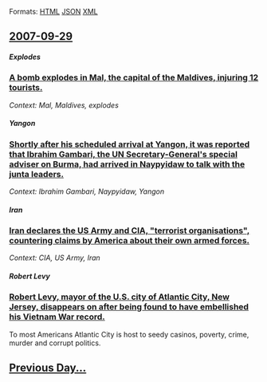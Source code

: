 
Formats: [HTML](2007/09/29/index.html)  [JSON](2007/09/29/index.json)  [XML](2007/09/29/index.xml)  

## [2007-09-29](/news/2007/09/29/index.md)

##### Explodes
### [ A bomb explodes in Mal, the capital of the Maldives, injuring 12 tourists. ](/news/2007/09/29/a-bomb-explodes-in-male-the-capital-of-the-maldives-injuring-12-tourists.md)
_Context: Mal, Maldives, explodes_

##### Yangon
### [ Shortly after his scheduled arrival at Yangon, it was reported that Ibrahim Gambari, the UN Secretary-General's special adviser on Burma, had arrived in Naypyidaw to talk with the junta leaders. ](/news/2007/09/29/shortly-after-his-scheduled-arrival-at-yangon-it-was-reported-that-ibrahim-gambari-the-un-secretary-general-s-special-adviser-on-burma-h.md)
_Context: Ibrahim Gambari, Naypyidaw, Yangon_

##### Iran
### [ Iran declares the US Army and CIA, "terrorist organisations", countering claims by America about their own armed forces. ](/news/2007/09/29/iran-declares-the-us-army-and-cia-terrorist-organisations-countering-claims-by-america-about-their-own-armed-forces.md)
_Context: CIA, US Army, Iran_

##### Robert Levy
### [ Robert Levy, mayor of the U.S. city of Atlantic City, New Jersey, disappears on after being found to have embellished his Vietnam War record. ](/news/2007/09/29/robert-levy-mayor-of-the-u-s-city-of-atlantic-city-new-jersey-disappears-on-after-being-found-to-have-embellished-his-vietnam-war-recor.md)
To most Americans Atlantic City is host to seedy casinos, poverty, crime, murder and corrupt politics.

## [Previous Day...](/news/2007/09/28/index.md)

